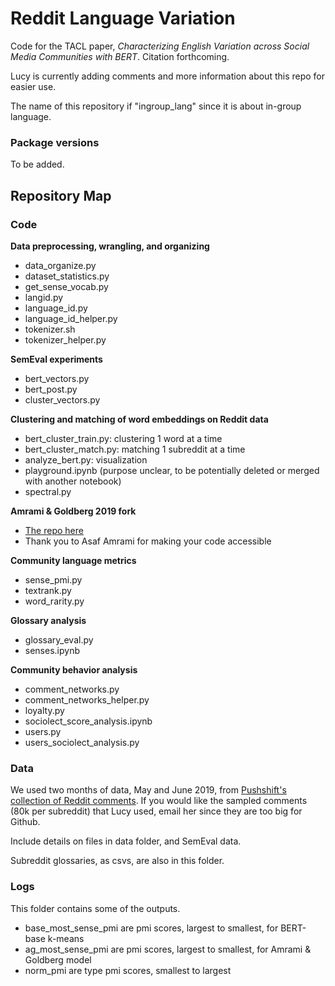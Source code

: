 # Reddit Language Variation

Code for the TACL paper, _Characterizing English Variation across Social Media Communities with BERT_. Citation forthcoming. 

Lucy is currently adding comments and more information about this repo for easier use. 

The name of this repository if "ingroup_lang" since it is about in-group language. 

### Package versions

To be added. 

## Repository Map
### Code

**Data preprocessing, wrangling, and organizing**
- data\_organize.py
- dataset\_statistics.py
- get\_sense\_vocab.py
- langid.py
- language\_id.py
- language\_id\_helper.py
- tokenizer.sh
- tokenizer\_helper.py

**SemEval experiments**
- bert\_vectors.py
- bert\_post.py
- cluster\_vectors.py

**Clustering and matching of word embeddings on Reddit data**
- bert\_cluster\_train.py: clustering 1 word at a time
- bert\_cluster\_match.py: matching 1 subreddit at a time
- analyze\_bert.py: visualization
- playground.ipynb (purpose unclear, to be potentially deleted or merged with another notebook)
- spectral.py

**Amrami & Goldberg 2019 fork**
- [The repo here](https://github.com/lucy3/bertwsi)
- Thank you to Asaf Amrami for making your code accessible 

**Community language metrics**
- sense\_pmi.py
- textrank.py
- word\_rarity.py

**Glossary analysis**
- glossary\_eval.py
- senses.ipynb

**Community behavior analysis**
- comment\_networks.py
- comment\_networks\_helper.py
- loyalty.py
- sociolect\_score\_analysis.ipynb
- users.py
- users\_sociolect\_analysis.py

### Data
We used two months of data, May and June 2019, from [Pushshift's collection of Reddit comments](https://files.pushshift.io/reddit/comments/). 
If you would like the sampled comments (80k per subreddit) that Lucy used, email her since they are too big for Github. 

Include details on files in data folder, and SemEval data. 

Subreddit glossaries, as csvs, are also in this folder. 

### Logs
This folder contains some of the outputs. 

- base\_most\_sense\_pmi are pmi scores, largest to smallest, for BERT-base k-means
- ag\_most\_sense\_pmi are pmi scores, largest to smallest, for Amrami & Goldberg model 
- norm\_pmi are type pmi scores, smallest to largest 
